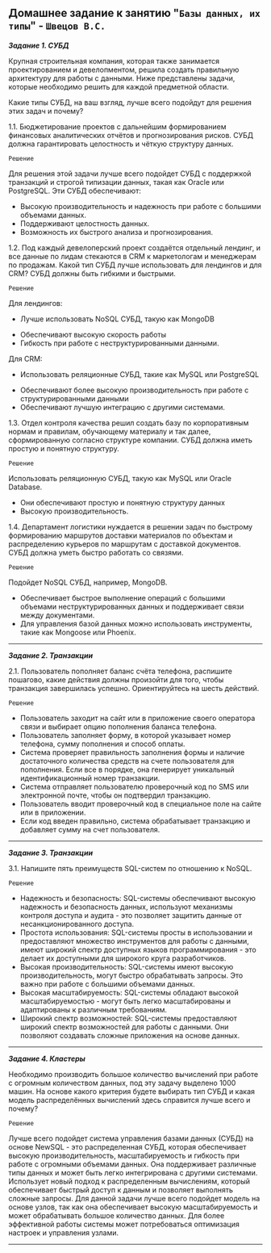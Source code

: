 ## Домашнее задание к занятию "`Базы данных, их типы`" - `Швецов В.С.`

***Задание 1. СУБД***

Крупная строительная компания, которая также занимается проектированием и девелопментом, решила создать правильную архитектуру для работы с данными. Ниже представлены задачи, которые необходимо решить для каждой предметной области.

Какие типы СУБД, на ваш взгляд, лучше всего подойдут для решения этих задач и почему?

1.1. Бюджетирование проектов с дальнейшим формированием финансовых аналитических отчётов и прогнозирования рисков. СУБД должна гарантировать целостность и чёткую структуру данных.

`Решение`

Для решения этой задачи лучше всего подойдет СУБД с поддержкой транзакций и строгой типизации данных, такая как Oracle или PostgreSQL. 
Эти СУБД обеспечивают: 
* Высокую производительность и надежность при работе с большими объемами данных.
* Поддерживают целостность данных.
* Возможность их быстрого анализа и прогнозирования.

1.2. Под каждый девелоперский проект создаётся отдельный лендинг, и все данные по лидам стекаются в CRM к маркетологам и менеджерам по продажам. Какой тип СУБД лучше использовать для лендингов и для CRM? СУБД должны быть гибкими и быстрыми.

`Решение`

Для лендингов: 
- Лучше использовать NoSQL СУБД, такую как MongoDB
* Обеспечивают высокую скорость работы
* Гибкость при работе с неструктурированными данными.

Для CRM:
- Использовать реляционные СУБД, такие как MySQL или PostgreSQL
* Обеспечивают более высокую производительность при работе с структурированными данными
* Обеспечивают лучшую интеграцию с другими системами.

1.3. Отдел контроля качества решил создать базу по корпоративным нормам и правилам, обучающему материалу и так далее, сформированную согласно структуре компании. СУБД должна иметь простую и понятную структуру.

`Решение`

Использовать реляционную СУБД, такую как MySQL или Oracle Database. 
* Они обеспечивают простую и понятную структуру данных
* Высокую производительность.

1.4. Департамент логистики нуждается в решении задач по быстрому формированию маршрутов доставки материалов по объектам и распределению курьеров по маршрутам с доставкой документов. СУБД должна уметь быстро работать со связями.

`Решение`

Подойдет NoSQL СУБД, например, MongoDB.
* Обеспечивает быстрое выполнение операций с большими объемами неструктурированных данных и поддерживает связи между документами.
* Для управления базой данных можно использовать инструменты, такие как Mongoose или Phoenix.

---

***Задание 2. Транзакции***

2.1. Пользователь пополняет баланс счёта телефона, распишите пошагово, какие действия должны произойти для того, чтобы транзакция завершилась успешно. Ориентируйтесь на шесть действий.

`Решение`

* Пользователь заходит на сайт или в приложение своего оператора связи и выбирает опцию пополнения баланса телефона.
* Пользователь заполняет форму, в которой указывает номер телефона, сумму пополнения и способ оплаты.
* Система проверяет правильность заполнения формы и наличие достаточного количества средств на счете пользователя для пополнения. Если все в порядке, она генерирует уникальный идентификационный номер транзакции.
* Система отправляет пользователю проверочный код по SMS или электронной почте, чтобы он подтвердил транзакцию.
* Пользователь вводит проверочный код в специальное поле на сайте или в приложении.
* Если код введен правильно, система обрабатывает транзакцию и добавляет сумму на счет пользователя.


---

***Задание 3. Транзакции***
 
3.1. Напишите пять преимуществ SQL-систем по отношению к NoSQL.

`Решение`

* Надежность и безопасность:
SQL-системы обеспечивают высокую надежность и безопасность данных, используют механизмы контроля доступа и аудита - это позволяет защитить данные от несанкционированного доступа.
* Простота использования:
SQL-системы просты в использовании и предоставляют множество инструментов для работы с данными, имеют широкий спектр доступных языков программирования - это делает их доступными для широкого круга разработчиков.
* Высокая производительность:
SQL-системы имеют высокую производительность, могут быстро обрабатывать запросы. Это важно при работе с большими объемами данных.
* Высокая масштабируемость:
SQL-системы обладают высокой масштабируемостью - могут быть легко масштабированы и адаптированы к различным требованиям.
* Широкий спектр возможностей:
SQL-системы предоставляют широкий спектр возможностей для работы с данными. Они позволяют создавать сложные приложения на основе данных.

---

***Задание 4. Кластеры***

Необходимо производить большое количество вычислений при работе с огромным количеством данных, под эту задачу выделено 1000 машин.
На основе какого критерия будете выбирать тип СУБД и какая модель распределённых вычислений здесь справится лучше всего и почему?

`Решение`

Лучше всего подойдет система управления базами данных (СУБД) на основе NewSQL - это распределенная СУБД, которая обеспечивает высокую производительность, масштабируемость и гибкость при работе с огромными объемами данных.
Она поддерживает различные типы данных и может быть легко интегрирована с другими системами. Использует новый подход к распределенным вычислениям, который обеспечивает быстрый доступ к данным и позволяет выполнять сложные запросы.
Для данной задачи лучше всего подойдет модель на основе узлов, так как она обеспечивает высокую масштабируемость и может обрабатывать большое количество данных. Для более эффективной работы системы может потребоваться оптимизация настроек и управления узлами.

---

